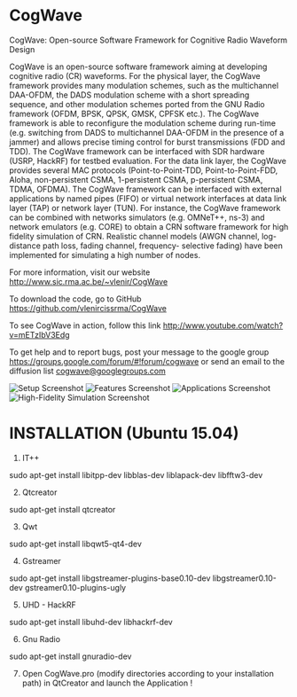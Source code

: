 CogWave
=======

CogWave: Open-source Software Framework for Cognitive Radio Waveform Design


CogWave is an open-source software framework aiming at developing cognitive radio (CR) waveforms.
For the physical layer, the CogWave framework provides many modulation schemes, such as the multichannel DAA-OFDM, the DADS modulation scheme with a short spreading sequence, and other modulation schemes ported from the GNU Radio framework (OFDM, BPSK, QPSK, GMSK,
CPFSK etc.). The CogWave framework is able to reconfigure the modulation scheme during run-time (e.g. switching from DADS to multichannel DAA-OFDM in the presence of a jammer) and allows precise timing control for burst transmissions (FDD and TDD). The CogWave framework can be interfaced with SDR hardware (USRP, HackRF) for testbed evaluation.
For the data link layer, the CogWave provides several MAC protocols (Point-to-Point-TDD, Point-to-Point-FDD, Aloha, non-persistent CSMA, 1-persistent CSMA, p-persistent CSMA, TDMA, OFDMA). The CogWave framework can be interfaced with external applications by named pipes (FIFO) or virtual network interfaces at data link layer (TAP) or network layer (TUN).
For instance, the CogWave framework can be combined with networks simulators (e.g. OMNeT++, ns-3) and network emulators (e.g. CORE) to obtain a CRN software framework for high fidelity simulation of CRN. Realistic channel models (AWGN channel, log-distance path loss, fading channel, frequency-
selective fading) have been implemented for simulating a high number of nodes.


For more information, visit our website http://www.sic.rma.ac.be/~vlenir/CogWave

To download the code, go to GitHub https://github.com/vlenircissrma/CogWave

To see CogWave in action, follow this link http://www.youtube.com/watch?v=mETzIbV3Edg


To get help and to report bugs, post your message to the google group https://groups.google.com/forum/#!forum/cogwave or send an email to the diffusion list cogwave@googlegroups.com


![Setup Screenshot](https://raw.github.com/vlenircissrma/CogWave/master/Screenshots/setup.jpg)
![Features Screenshot](https://raw.github.com/vlenircissrma/CogWave/master/Screenshots/features.jpg)
![Applications Screenshot](https://raw.github.com/vlenircissrma/CogWave/master/Screenshots/applications.jpg)
![High-Fidelity Simulation Screenshot](https://raw.github.com/vlenircissrma/CogWave/master/Screenshots/combination.jpg)

INSTALLATION (Ubuntu 15.04)
===============================

1) IT++

sudo apt-get install libitpp-dev libblas-dev liblapack-dev libfftw3-dev

2) Qtcreator

sudo apt-get install qtcreator

3) Qwt

sudo apt-get install libqwt5-qt4-dev

4) Gstreamer

sudo apt-get install libgstreamer-plugins-base0.10-dev libgstreamer0.10-dev gstreamer0.10-plugins-ugly

5) UHD - HackRF

sudo apt-get install libuhd-dev libhackrf-dev

6) Gnu Radio

sudo apt-get install gnuradio-dev

7) Open CogWave.pro (modify directories according to your installation path) in QtCreator and launch the Application !



